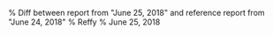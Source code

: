 % Diff between report from "June 25, 2018" and reference report from "June 24, 2018"
% Reffy
% June 25, 2018

